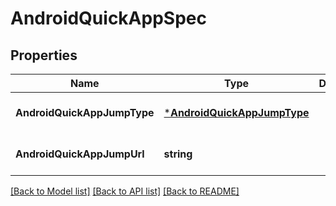 # AndroidQuickAppSpec

## Properties
Name | Type | Description | Notes
------------ | ------------- | ------------- | -------------
**AndroidQuickAppJumpType** | [***AndroidQuickAppJumpType**](AndroidQuickAppJumpType.md) |  | [optional] [default to null]
**AndroidQuickAppJumpUrl** | **string** |  | [optional] [default to null]

[[Back to Model list]](../README.md#documentation-for-models) [[Back to API list]](../README.md#documentation-for-api-endpoints) [[Back to README]](../README.md)


